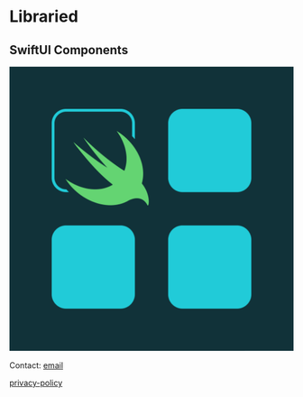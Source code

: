 # Libraried
## SwiftUI Components
![Image](LibrariedLogo.jpg)

Contact: [email](mailto:apps@swiftdev.dev)

[privacy-policy](privacy-policy) 
